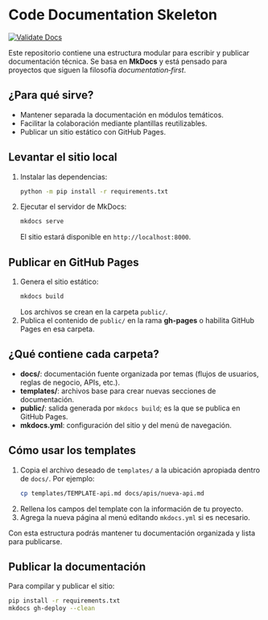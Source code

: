 # Code Documentation Skeleton
[![Validate Docs](https://github.com/example/code-doc-skeleton/actions/workflows/validate-docs.yml/badge.svg)](https://github.com/example/code-doc-skeleton/actions/workflows/validate-docs.yml)

Este repositorio contiene una estructura modular para escribir y publicar documentación técnica.
Se basa en **MkDocs** y está pensado para proyectos que siguen la filosofía *documentation‑first*.

## ¿Para qué sirve?
- Mantener separada la documentación en módulos temáticos.
- Facilitar la colaboración mediante plantillas reutilizables.
- Publicar un sitio estático con GitHub Pages.

## Levantar el sitio local
1. Instalar las dependencias:
   ```bash
   python -m pip install -r requirements.txt
   ```
2. Ejecutar el servidor de MkDocs:
   ```bash
   mkdocs serve
   ```
   El sitio estará disponible en `http://localhost:8000`.

## Publicar en GitHub Pages
1. Genera el sitio estático:
   ```bash
   mkdocs build
   ```
   Los archivos se crean en la carpeta `public/`.
2. Publica el contenido de `public/` en la rama **gh-pages** o habilita GitHub Pages en esa carpeta.

## ¿Qué contiene cada carpeta?
- **docs/**: documentación fuente organizada por temas (flujos de usuarios, reglas de negocio, APIs, etc.).
- **templates/**: archivos base para crear nuevas secciones de documentación.
- **public/**: salida generada por `mkdocs build`; es la que se publica en GitHub Pages.
- **mkdocs.yml**: configuración del sitio y del menú de navegación.

## Cómo usar los templates
1. Copia el archivo deseado de `templates/` a la ubicación apropiada dentro de `docs/`.
   Por ejemplo:
   ```bash
   cp templates/TEMPLATE-api.md docs/apis/nueva-api.md
   ```
2. Rellena los campos del template con la información de tu proyecto.
3. Agrega la nueva página al menú editando `mkdocs.yml` si es necesario.

Con esta estructura podrás mantener tu documentación organizada y lista para publicarse.

## Publicar la documentación

Para compilar y publicar el sitio:

```bash
pip install -r requirements.txt
mkdocs gh-deploy --clean
```